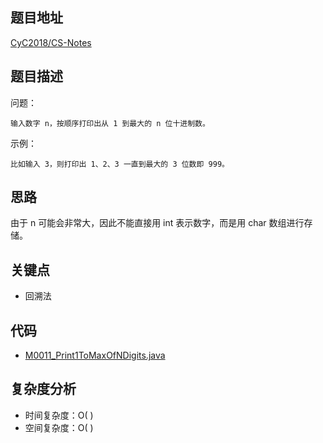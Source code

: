 <!--
 * @Date        : 2020-05-02 20:37:47
 * @LastEditors : anlzou
 * @Github      : https://github.com/anlzou
 * @LastEditTime: 2020-06-17 21:50:47
 * @FilePath    : \algorithm\problems\M0011_print1ToMaxOfNDigits.md
 * @Describe    : 
 -->
## 题目地址
[CyC2018/CS-Notes](https://github.com/CyC2018/CS-Notes/blob/master/notes/17.%20%E6%89%93%E5%8D%B0%E4%BB%8E%201%20%E5%88%B0%E6%9C%80%E5%A4%A7%E7%9A%84%20n%20%E4%BD%8D%E6%95%B0.md)

## 题目描述

问题：
```
输入数字 n，按顺序打印出从 1 到最大的 n 位十进制数。
```
示例：
```
比如输入 3，则打印出 1、2、3 一直到最大的 3 位数即 999。
```

## 思路
由于 n 可能会非常大，因此不能直接用 int 表示数字，而是用 char 数组进行存储。

## 关键点
- 回溯法

## 代码
- [M0011_Print1ToMaxOfNDigits.java](../code/M0011_Print1ToMaxOfNDigits.java)

## 复杂度分析

- 时间复杂度：O( )
- 空间复杂度：O( )